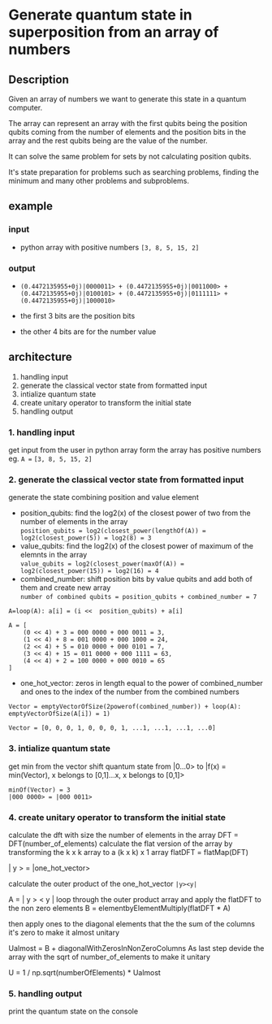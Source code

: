 # Generate quantum state in superposition from an array of numbers

## Description
Given an array of numbers we want to generate this state in a quantum computer.  

The array can represent an array with the first qubits being the position qubits coming
from the number of elements and the position bits in the array and the rest qubits being are the value of the number.

It can solve the same problem for sets by not calculating position qubits.

It's state preparation for problems such as searching problems, finding the minimum and many other problems and subproblems.

## example

### input

- python array with positive numbers `[3, 8, 5, 15, 2]`

### output 

- `(0.4472135955+0j)|0000011> + (0.4472135955+0j)|0011000> + (0.4472135955+0j)|0100101> + (0.4472135955+0j)|0111111> + (0.4472135955+0j)|1000010>`

- the first 3 bits are the position bits  
- the other 4 bits are for the number value

## architecture

1. handling input
2. generate the classical vector state from formatted input
3. intialize quantum state  
4. create unitary operator to transform the initial state  
5. handling output

### 1. handling input

get input from the user in python array form
the array has positive numbers
eg. `A =` `[3, 8, 5, 15, 2]`

### 2. generate the classical vector state from formatted input

generate the state combining position and value element

- position_qubits: find the log2(x) of the closest power of two from the number of elements in the array  
`position_qubits = log2(closest_power(lengthOf(A)) = log2(closest_power(5)) = log2(8) = 3 `
- value_qubits: find the log2(x) of the closest power of maximum of the elemnts in the array  
`value_qubits = log2(closest_power(maxOf(A)) = log2(closest_power(15)) = log2(16) = 4 `  
- combined_number: shift position bits by value qubits and add both of them and create new array  
`number of combined qubits = position_qubits + combined_number = 7 `

```
A=loop(A): a[i] = (i <<  position_qubits) + a[i]

A = [
    (0 << 4) + 3 = 000 0000 + 000 0011 = 3,
    (1 << 4) + 8 = 001 0000 + 000 1000 = 24,
    (2 << 4) + 5 = 010 0000 + 000 0101 = 7,
    (3 << 4) + 15 = 011 0000 + 000 1111 = 63,
    (4 << 4) + 2 = 100 0000 + 000 0010 = 65
]
```

- one_hot_vector: zeros in length equal to the power of combined_number and ones to the index of the number from the combined numbers

```
Vector = emptyVectorOfSize(2powerof(combined_number)) + loop(A): emptyVectorOfSize(A[i]) = 1) 

Vector = [0, 0, 0, 1, 0, 0, 0, 1, ...1, ...1, ...1, ...0]
```

### 3. intialize quantum state  

get min from the vector
shift quantum state from |0...0> to |f(x) = min(Vector), x belongs to [0,1]...x, x belongs to [0,1]>  
```
minOf(Vector) = 3
|000 0000> = |000 0011>
```
### 4. create unitary operator to transform the initial state  
calculate the dft with size the number of elements in the array
DFT = DFT(number_of_elements)
calculate the flat version of the array by transforming the k x k array to a (k x k) x 1 array
flatDFT = flatMap(DFT)

| y > = |one_hot_vector>

calculate the outer product of the one_hot_vector `|y><y|`

A = | y > < y |
loop through the outer product array and apply the flatDFT to the non zero elements
B = elementbyElementMultiply(flatDFT * A)

then apply ones to the diagonal elements that the the sum of the columns it's zero to 
make it almost unitary

Ualmost = B + diagonalWithZerosInNonZeroColumns
As last step devide the array with the sqrt of number_of_elements to make it unitary

U = 1 / np.sqrt(numberOfElements) * Ualmost


### 5. handling output

print the quantum state on the console

